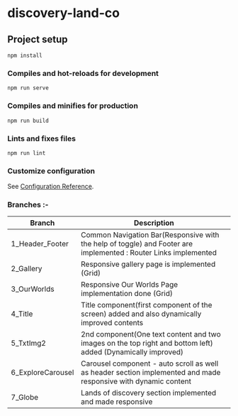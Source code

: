 # discovery-land-co

## Project setup
```
npm install
```

### Compiles and hot-reloads for development
```
npm run serve
```

### Compiles and minifies for production
```
npm run build
```

### Lints and fixes files
```
npm run lint
```

### Customize configuration
See [Configuration Reference](https://cli.vuejs.org/config/).

### Branches :-
| Branch | Description |
| --- | --- |
| 1_Header_Footer | Common Navigation Bar(Responsive with the help of toggle) and Footer are implemented : Router Links implemented|
| 2_Gallery | Responsive gallery page is implemented (Grid)  |
| 3_OurWorlds | Responsive Our Worlds Page implementation done (Grid) |
| 4_Title | Title component(first component of the screen) added and also dynamically improved contents |
| 5_TxtImg2 | 2nd component(One text content and two images on the top right and bottom left) added (Dynamically improved)  |
| 6_ExploreCarousel | Carousel component - auto scroll as well as header section implemented and made responsive with dynamic content |
| 7_Globe | Lands of discovery section implemented and made responsive |